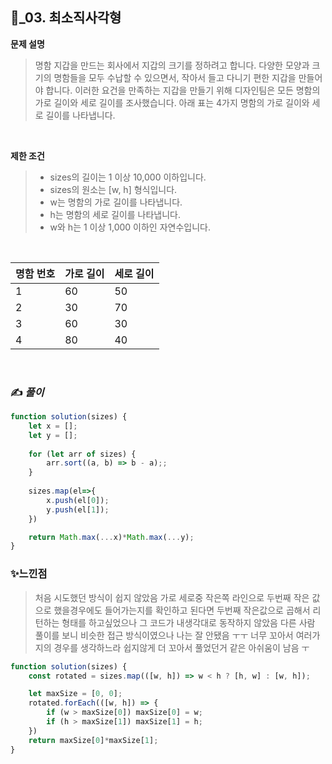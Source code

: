 ## 🔎_03. 최소직사각형

<b>문제 설명</b>
</br>
> 명함 지갑을 만드는 회사에서 지갑의 크기를 정하려고 합니다. 다양한 모양과 크기의 명함들을 모두 수납할 수 있으면서, 작아서 들고 다니기 편한 지갑을 만들어야 합니다. 이러한 요건을 만족하는 지갑을 만들기 위해 디자인팀은 모든 명함의 가로 길이와 세로 길이를 조사했습니다.
> 아래 표는 4가지 명함의 가로 길이와 세로 길이를 나타냅니다.



</br>

<b>제한 조건</b>
>- sizes의 길이는 1 이상 10,000 이하입니다.
>- sizes의 원소는 [w, h] 형식입니다.
>- w는 명함의 가로 길이를 나타냅니다.
>- h는 명함의 세로 길이를 나타냅니다.
>- w와 h는 1 이상 1,000 이하인 자연수입니다.
<br>

<table class="table">
        <thead><tr>
<th>명함 번호</th>
<th>가로 길이</th>
<th>세로 길이</th>
</tr>
</thead>
        <tbody><tr>
<td>1</td>
<td>60</td>
<td>50</td>
</tr>
<tr>
<td>2</td>
<td>30</td>
<td>70</td>
</tr>
<tr>
<td>3</td>
<td>60</td>
<td>30</td>
</tr>
<tr>
<td>4</td>
<td>80</td>
<td>40</td>
</tr>
</tbody>
      </table>

<br>



### ✍️ _풀이_


```js
function solution(sizes) {
    let x = [];
    let y = [];
    
    for (let arr of sizes) {
        arr.sort((a, b) => b - a);;
    }
    
    sizes.map(el=>{
        x.push(el[0]);
        y.push(el[1]);
    })

    return Math.max(...x)*Math.max(...y);
}
```

### ✨느낀점
> 처음 시도했던 방식이 쉽지 않았음 가로 세로중 작은쪽 라인으로 두번째 작은 값으로 했을경우에도 들어가는지를 확인하고 된다면 두번째 작은값으로 곱해서 리턴하는 형태를 하고싶었으나 그 코드가 내생각대로 동작하지 않았음
> 다른 사람 풀이를 보니 비슷한 접근 방식이였으나 나는 잘 안됐음 ㅜㅜ 너무 꼬아서 여러가지의 경우를 생각하느라 쉽지않게 더 꼬아서 풀었던거 같은 아쉬움이 남음 ㅜ 
```js
function solution(sizes) {
    const rotated = sizes.map(([w, h]) => w < h ? [h, w] : [w, h]);

    let maxSize = [0, 0];
    rotated.forEach(([w, h]) => {
        if (w > maxSize[0]) maxSize[0] = w;
        if (h > maxSize[1]) maxSize[1] = h;
    })
    return maxSize[0]*maxSize[1];
}
```
